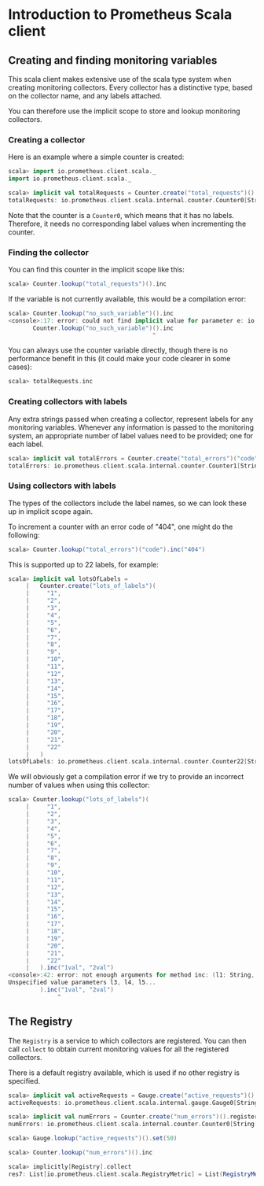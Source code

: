 # Introduction to Prometheus Scala client

## Creating and finding monitoring variables

This scala client makes extensive use of the scala type system when
creating monitoring collectors. Every collector has a distinctive
type, based on the collector name, and any labels attached.

You can therefore use the implicit scope to store and lookup
monitoring collectors.

### Creating a collector

Here is an example where a simple counter is created:

```scala
scala> import io.prometheus.client.scala._
import io.prometheus.client.scala._

scala> implicit val totalRequests = Counter.create("total_requests")()
totalRequests: io.prometheus.client.scala.internal.counter.Counter0[String("total_requests")] = Counter0(total_requests)()
```

Note that the counter is a `Counter0`, which means that it
has no labels. Therefore, it needs no corresponding label values
when incrementing the counter.

### Finding the collector

You can find this counter in the implicit scope like this:

```scala
scala> Counter.lookup("total_requests")().inc
```

If the variable is not currently available, this would be a
compilation error:

```scala
scala> Counter.lookup("no_such_variable")().inc
<console>:17: error: could not find implicit value for parameter e: io.prometheus.client.scala.internal.counter.Counter0[String("no_such_variable")]
       Counter.lookup("no_such_variable")().inc
                                         ^
```

You can always use the counter variable directly, though
there is no performance benefit in this (it could make your
code clearer in some cases):

```scala
scala> totalRequests.inc
```

### Creating collectors with labels

Any extra strings passed when creating a collector, represent
labels for any monitoring variables. Whenever any information is
passed to the monitoring system, an appropriate number of label
values need to be provided; one for each label.

```scala
scala> implicit val totalErrors = Counter.create("total_errors")("code")
totalErrors: io.prometheus.client.scala.internal.counter.Counter1[String("total_errors"),String("code")] = Counter1(total_errors)(code)
```

### Using collectors with labels

The types of the collectors include the label names, so we can
look these up in implicit scope again.

To increment a counter with an error code of "404", one might
do the following:

```scala
scala> Counter.lookup("total_errors")("code").inc("404")
```

This is supported up to 22 labels, for example:

```scala
scala> implicit val lotsOfLabels =
     |   Counter.create("lots_of_labels")(
     |     "1",
     |     "2",
     |     "3",
     |     "4",
     |     "5",
     |     "6",
     |     "7",
     |     "8",
     |     "9",
     |     "10",
     |     "11",
     |     "12",
     |     "13",
     |     "14",
     |     "15",
     |     "16",
     |     "17",
     |     "18",
     |     "19",
     |     "20",
     |     "21",
     |     "22"
     |   )
lotsOfLabels: io.prometheus.client.scala.internal.counter.Counter22[String("lots_of_labels"),String("1"),String("2"),String("3"),String("4"),String("5"),String("6"),String("7"),String("8"),String("9"),String("10"),String("11"),String("12"),String("13"),String("14"),String("15"),String("16"),String("17"),String("18"),String("19"),String("20"),String("21"),String("22")] = Counter21(lots_of_labels)(1,2,3,4,5,6,7,8,9,10,11,12,13,14,15,16,17,18,19,20,21,22)
```

We will obviously get a compilation error if we try to provide an incorrect
number of values when using this collector:

```scala
scala> Counter.lookup("lots_of_labels")(
     |     "1",
     |     "2",
     |     "3",
     |     "4",
     |     "5",
     |     "6",
     |     "7",
     |     "8",
     |     "9",
     |     "10",
     |     "11",
     |     "12",
     |     "13",
     |     "14",
     |     "15",
     |     "16",
     |     "17",
     |     "18",
     |     "19",
     |     "20",
     |     "21",
     |     "22"
     |   ).inc("1val", "2val")
<console>:42: error: not enough arguments for method inc: (l1: String, l2: String, l3: String, l4: String, l5: String, l6: String, l7: String, l8: String, l9: String, l10: String, l11: String, l12: String, l13: String, l14: String, l15: String, l16: String, l17: String, l18: String, l19: String, l20: String, l21: String, l22: String)Unit.
Unspecified value parameters l3, l4, l5...
         ).inc("1val", "2val")
              ^
```

## The Registry

The `Registry` is a service to which collectors are registered. You can
then call `collect` to obtain current monitoring values for all the
registered collectors.

There is a default registry available, which is used if no other registry
is specified.

```scala
scala> implicit val activeRequests = Gauge.create("active_requests")().register
activeRequests: io.prometheus.client.scala.internal.gauge.Gauge0[String("active_requests")] = Gauge0(active_requests)()

scala> implicit val numErrors = Counter.create("num_errors")().register
numErrors: io.prometheus.client.scala.internal.counter.Counter0[String("num_errors")] = Counter0(num_errors)()

scala> Gauge.lookup("active_requests")().set(50)

scala> Counter.lookup("num_errors")().inc

scala> implicitly[Registry].collect
res7: List[io.prometheus.client.scala.RegistryMetric] = List(RegistryMetric(active_requests,Vector(),50.0), RegistryMetric(num_errors,Vector(),1.0))
```
